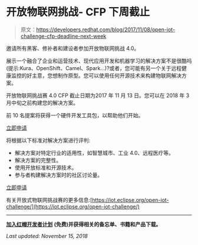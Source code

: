 # 开放物联网挑战- CFP 下周截止

> 原文：<https://developers.redhat.com/blog/2017/11/08/open-iot-challenge-cfp-deadline-next-week>

邀请所有黑客、修补者和建设者参加开放物联网挑战 4.0。

展示一个融合了企业和运营技术、现代应用开发和机器学习的解决方案不是很酷吗(提示:Kura、OpenShift、Camel、Spark...)?或者，您可能有另一个关于远程健康监控的好主意，您想制作原型。您可以使用任何开源技术来构建物联网解决方案。

开放物联网挑战赛 4.0 CFP 截止日期为2017 年 11 月 13 日。您可以在 2018 年 3 月中旬之前构建您的解决方案。

前 10 名提案将获得一个硬件开发工具包，以帮助他们开始。

[立即申请](https://goo.gl/forms/DTJ7nG9fgtbxSDBw2)

将根据以下标准对解决方案进行评判:

*   解决方案对特定行业的适用性，如智慧城市、工业 4.0、远程医疗等。
*   解决方案的完整性。
*   使用开放标准和开源技术。
*   参与者构建解决方案时的社区讨论量。

[立即申请](https://goo.gl/forms/DTJ7nG9fgtbxSDBw2)

有关开放式物联网挑战赛的更多信息:[https://iot.eclipse.org/open-iot-challenge/](https://iot.eclipse.org/open-iot-challenge/)

* * *

[**加入红帽开发者计划**](https://developers.redhat.com/?intcmp=70160000000xZNgAAM) **(免费)并获得相关的备忘单、书籍和产品下载。**

*Last updated: November 15, 2018*